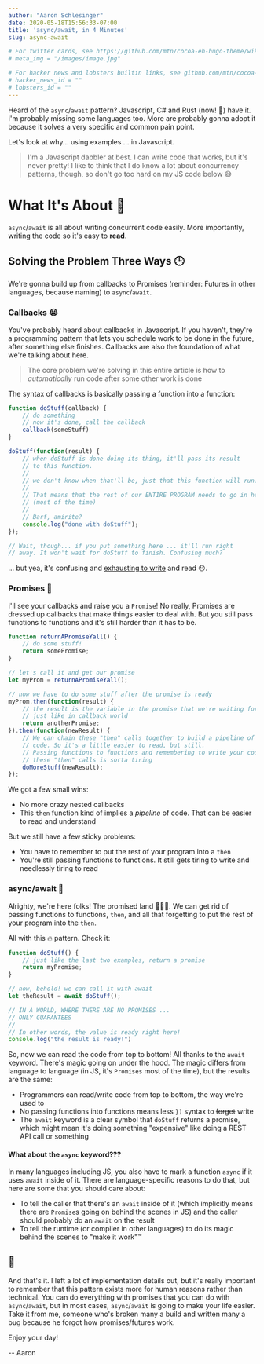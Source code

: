 ```yaml
---
author: "Aaron Schlesinger"
date: 2020-05-18T15:56:33-07:00
title: 'async/await, in 4 Minutes'
slug: async-await

# For twitter cards, see https://github.com/mtn/cocoa-eh-hugo-theme/wiki/Twitter-cards
# meta_img = "/images/image.jpg"

# For hacker news and lobsters builtin links, see github.com/mtn/cocoa-eh-hugo-theme/wiki/Social-Links
# hacker_news_id = ""
# lobsters_id = ""
---
```


Heard of the `async`/`await` pattern? Javascript, C# and Rust (now! 🥳) have it. I'm probably missing some languages too. More are probably gonna adopt it because it solves a very specific and common pain point.

Let's look at why... using examples ... in Javascript.

>I'm a Javascript dabbler at best. I can write code that works, but it's never pretty! I like to think that I do know a lot about concurrency patterns, though, so don't go too hard on my JS code below 😅

# What It's About 🤔

`async`/`await` is all about writing concurrent code easily. More importantly, writing the code so it's easy to **read**.

## Solving the Problem Three Ways 🕒

We're gonna build up from callbacks to Promises (reminder: Futures in other languages, because naming) to `async`/`await`.

### Callbacks 😭

You've probably heard about callbacks in Javascript. If you haven't, they're a programming pattern that lets you schedule work to be done in the future, after something else finishes. Callbacks are also the foundation of what we're talking about here.

>The core problem we're solving in this entire article is how to _automatically_ run code after some other work is done

The syntax of callbacks is basically passing a function into a function:

```javascript
function doStuff(callback) {
    // do something
    // now it's done, call the callback
    callback(someStuff)
}

doStuff(function(result) {
    // when doStuff is done doing its thing, it'll pass its result
    // to this function.
    //
    // we don't know when that'll be, just that this function will run.
    //
    // That means that the rest of our ENTIRE PROGRAM needs to go in here
    // (most of the time)
    // 
    // Barf, amirite?
    console.log("done with doStuff");
});

// Wait, though... if you put something here ... it'll run right
// away. It won't wait for doStuff to finish. Confusing much?
```

... but yea, it's confusing and [exhausting to write](http://callbackhell.com/) and read 😞.

### Promises 🙌

I'll see your callbacks and raise you a `Promise`! No really, Promises are dressed up callbacks that make things easier to deal with. But you still pass functions to functions and it's still harder than it has to be.

```javascript
function returnAPromiseYall() {
    // do some stuff!
    return somePromise;
}

// let's call it and get our promise
let myProm = returnAPromiseYall();

// now we have to do some stuff after the promise is ready
myProm.then(function(result) {
    // the result is the variable in the promise that we're waiting for,
    // just like in callback world
    return anotherPromise;
}).then(function(newResult) {
    // We can chain these "then" calls together to build a pipeline of 
    // code. So it's a little easier to read, but still. 
    // Passing functions to functions and remembering to write your code inside
    // these "then" calls is sorta tiring
    doMoreStuff(newResult);
});
```

We got a few small wins:

- No more crazy nested callbacks
- This `then` function kind of implies a _pipeline_ of code. That can be easier to read and understand

But we still have a few sticky problems:

- You have to remember to put the rest of your program into a `then`
- You're still passing functions to functions. It still gets tiring to write and needlessly tiring to read

### async/await 🥇

Alrighty, we're here folks! The promised land 🎉🥳🍤. We can get rid of passing functions to functions, `then`, and all that forgetting to put the rest of your program into the `then`.

All with this 🔥 pattern. Check it:

```javascript
function doStuff() {
    // just like the last two examples, return a promise
    return myPromise;
}

// now, behold! we can call it with await
let theResult = await doStuff();

// IN A WORLD, WHERE THERE ARE NO PROMISES ...
// ONLY GUARANTEES
//
// In other words, the value is ready right here!
console.log("the result is ready!")
```

So, now we can read the code from top to bottom! All thanks to the `await` keyword. There's magic going on under the hood. The magic differs from language to language (in JS, it's `Promises` most of the time), but the results are the same:

- Programmers can read/write code from top to bottom, the way we're used to
- No passing functions into functions means less `})` syntax to ~~forget~~ write
- The `await` keyword is a clear symbol that `doStuff` returns a promise, which might mean it's doing something "expensive" like doing a REST API call or something

#### What about the `async` keyword???

In many languages including JS, you also have to mark a function `async` if it uses `await` inside of it. There are language-specific reasons to do that, but here are some that you should care about:

- To tell the caller that there's an `await` inside of it (which implicitly means there are `Promise`s going on behind the scenes in JS) and the caller should probably do an `await` on the result
- To tell the runtime (or compiler in other languages) to do its magic behind the scenes to "make it work"™

## 🏁

And that's it. I left a lot of implementation details out, but it's really important to remember that this pattern exists more for human reasons rather than technical. You can do everything with promises that you can do with `async`/`await`, but in most cases, `async`/`await` is going to make your life easier. Take it from me, someone who's broken many a build and written many a bug because he forgot how promises/futures work.

Enjoy your day!

-- Aaron
